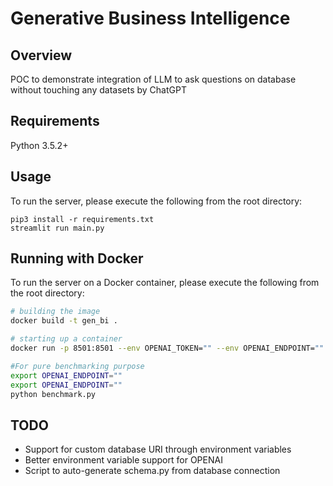 # Generative Business Intelligence

## Overview
POC to demonstrate integration of LLM to ask questions on database without touching any datasets by ChatGPT

## Requirements
Python 3.5.2+

## Usage
To run the server, please execute the following from the root directory:

```
pip3 install -r requirements.txt
streamlit run main.py
```


## Running with Docker

To run the server on a Docker container, please execute the following from the root directory:

```bash
# building the image
docker build -t gen_bi .

# starting up a container
docker run -p 8501:8501 --env OPENAI_TOKEN="" --env OPENAI_ENDPOINT="" gen_bi 
```


```bash
#For pure benchmarking purpose
export OPENAI_ENDPOINT=""
export OPENAI_ENDPOINT=""
python benchmark.py
```

## TODO

- Support for custom database URI through environment variables
- Better environment variable support for OPENAI
- Script to auto-generate schema.py from database connection